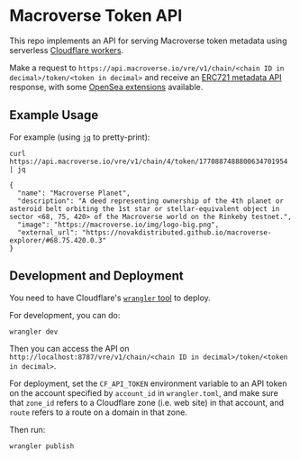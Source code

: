 # Macroverse Token API

This repo implements an API for serving Macroverse token metadata using serverless [Cloudflare workers](https://workers.cloudflare.com/).

Make a request to `https://api.macroverse.io/vre/v1/chain/<chain ID in decimal>/token/<token in decimal>` and receive an [ERC721 metadata API](https://github.com/ethereum/EIPs/blob/master/EIPS/eip-721.md#specification) response, with some [OpenSea extensions](https://docs.opensea.io/docs/metadata-standards#section-metadata-structure) available.

## Example Usage

For example (using [`jq`](https://stedolan.github.io/jq/) to pretty-print):

```
curl https://api.macroverse.io/vre/v1/chain/4/token/1770887488800634701954 | jq
```

```
{
  "name": "Macroverse Planet",
  "description": "A deed representing ownership of the 4th planet or asteroid belt orbiting the 1st star or stellar-equivalent object in sector <68, 75, 420> of the Macroverse world on the Rinkeby testnet.",
  "image": "https://macroverse.io/img/logo-big.png",
  "external_url": "https://novakdistributed.github.io/macroverse-explorer/#68.75.420.0.3"
}
```

## Development and Deployment

You need to have Cloudflare's [`wrangler` tool](https://github.com/cloudflare/wrangler) to deploy.

For development, you can do:

```
wrangler dev
```

Then you can access the API on `http://localhost:8787/vre/v1/chain/<chain ID in decimal>/token/<token in decimal>`.

For deployment, set the `CF_API_TOKEN` environment variable to an API token on the account specified by `account_id` in `wrangler.toml`, and make sure that `zone_id` refers to a Cloudflare zone (i.e. web site) in that account, and `route` refers to a route on a domain in that zone.

Then run:

```
wrangler publish
```
